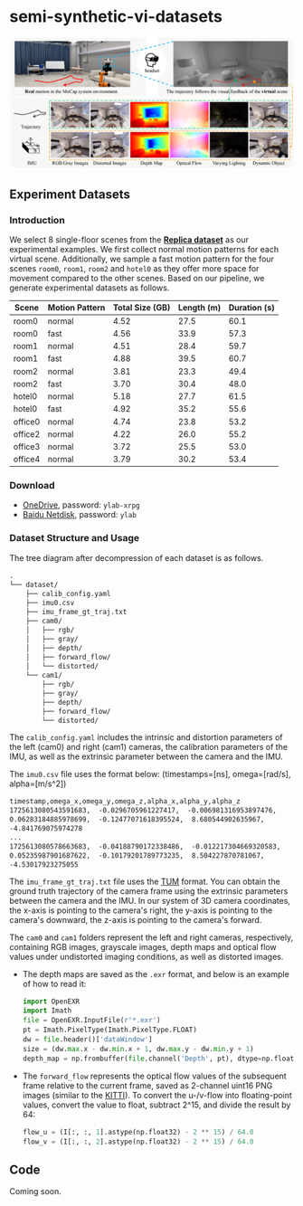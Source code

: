 # semi-synthetic-vi-datasets

![](./assets/overview.png)

## Experiment Datasets

### Introduction

We select 8 single-floor scenes from the [**Replica dataset**](https://github.com/facebookresearch/Replica-Dataset) as our experimental examples. We first collect normal motion patterns for each virtual scene. Additionally, we sample a fast motion pattern for the four scenes `room0`, `room1`, `room2` and `hotel0` as they offer more space for movement compared to the other scenes. Based on our pipeline, we generate experimental datasets as follows.

| Scene   | Motion Pattern | Total Size (GB) | Length (m) | Duration (s) |
|---------|----------------|-----------------|------------|--------------|
| room0   | normal         | 4.52            | 27.5       | 60.1         |
| room0   | fast           | 4.56            | 33.9       | 57.3         |
| room1   | normal         | 4.51            | 28.4       | 59.7         |
| room1   | fast           | 4.88            | 39.5       | 60.7         |
| room2   | normal         | 3.81            | 23.3       | 49.4         |
| room2   | fast           | 3.70            | 30.4       | 48.0         |
| hotel0  | normal         | 5.18            | 27.7       | 61.5         |
| hotel0  | fast           | 4.92            | 35.2       | 55.6         |
| office0 | normal         | 4.74            | 23.8       | 53.2         |
| office2 | normal         | 4.22            | 26.0       | 55.2         |
| office3 | normal         | 3.72            | 25.5       | 53.0         |
| office4 | normal         | 3.79            | 30.2       | 53.4         |

### Download
- [OneDrive](https://1drv.ms/f/c/445199ecc992ee0f/EuCoHdRwLVlBlmODhxS_gKoBj_AEbFUaOIap-FoBl4AYXg?e=Uq2KJm), password: `ylab-xrpg`
- [Baidu Netdisk](https://pan.baidu.com/s/1dSLe1HjxOii0tDTVgS4LtQ), password: `ylab`

### Dataset Structure and Usage

The tree diagram after decompression of each dataset is as follows.
```
.
└── dataset/
    ├── calib_config.yaml
    ├── imu0.csv
    ├── imu_frame_gt_traj.txt
    ├── cam0/
    │   ├── rgb/
    │   ├── gray/
    │   ├── depth/  
    │   ├── forward_flow/
    │   └── distorted/
    └── cam1/
        ├── rgb/
        ├── gray/
        ├── depth/  
        ├── forward_flow/
        └── distorted/
```

The `calib_config.yaml` includes the intrinsic and distortion parameters of the left (cam0) and right (cam1) cameras, the calibration parameters of the IMU, as well as the extrinsic parameter between the camera and the IMU.

The `imu0.csv` file uses the format below: (timestamps=[ns], omega=[rad/s], alpha=[m/s^2])
```
timestamp,omega_x,omega_y,omega_z,alpha_x,alpha_y,alpha_z
1725613080543591683,  -0.0296705961227417,  -0.006981316953897476,  0.06283184885978699,  -0.12477071618395524,  8.680544902635967,  -4.841769075974278
...
1725613080578663683,  -0.04188790172338486,  -0.012217304669320583,  0.05235987901687622,  -0.10179201789773235,  8.504227870781067,  -4.53017923275055
```

The `imu_frame_gt_traj.txt` file uses the [TUM](https://cvg.cit.tum.de/data/datasets/rgbd-dataset/file_formats) format. You can obtain the ground truth trajectory of the camera frame using the extrinsic parameters between the camera and the IMU. In our system of 3D camera coordinates, the x-axis is pointing to the camera's right, the y-axis is pointing to the camera's downward, the z-axis is pointing to the camera's forward.

The `cam0` and `cam1` folders represent the left and right cameras, respectively, containing RGB images, grayscale images, depth maps and optical flow values under undistorted imaging conditions, as well as distorted images. 

- The depth maps are saved as the `.exr` format, and below is an example of how to read it:

    ```python
    import OpenEXR
    import Imath
    file = OpenEXR.InputFile(r'*.exr') 
    pt = Imath.PixelType(Imath.PixelType.FLOAT)
    dw = file.header()['dataWindow']
    size = (dw.max.x - dw.min.x + 1, dw.max.y - dw.min.y + 1)
    depth_map = np.frombuffer(file.channel('Depth', pt), dtype=np.float32).reshape(size[1], size[0])
    ```

- The `forward_flow` represents the optical flow values of the subsequent frame relative to the current frame, saved as 2-channel uint16 PNG images (similar to the [KITTI](https://www.cvlibs.net/datasets/kitti/eval_stereo_flow.php?benchmark=flow)). To convert the u-/v-flow into floating-point values, convert the value to float, subtract 2^15, and divide the result by 64:

    ```python
    flow_u = (I[:, :, 1].astype(np.float32) - 2 ** 15) / 64.0
    flow_v = (I[:, :, 2].astype(np.float32) - 2 ** 15) / 64.0
    ```

## Code
Coming soon.
